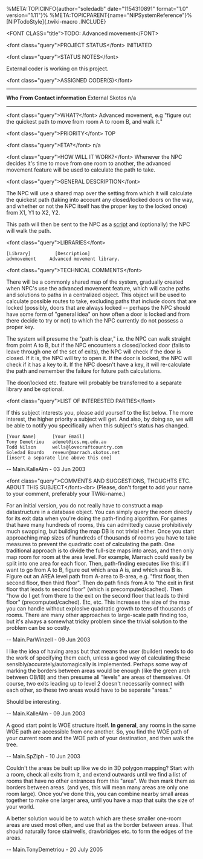 %META:TOPICINFO{author=\"soledadb\" date=\"1154310891\" format=\"1.0\"
version=\"1.11\"}% %META:TOPICPARENT{name=\"NIPSystemReference\"}%
[NIPTodoStyle]{.twiki-macro .INCLUDE}

\<FONT CLASS=\"title\"\>TODO: Advanced movement\</FONT\>

\<font class=\"query\"\>PROJECT STATUS\</font\> INITIATED

\<font class=\"query\"\>STATUS NOTES\</font\>

External coder is working on this project.

\<font class=\"query\"\>ASSIGNED CODER(S)\</font\>

  ---------- ---------- -------------------------
  **Who**    **From**   **Contact information**
  External   Skotos     n/a
  ---------- ---------- -------------------------

\<font class=\"query\"\>WHAT?\</font\> Advanced movement, e.g \"figure
out the quickest path to move from room A to room B, and walk it.\"

\<font class=\"query\"\>PRIORITY\</font\> TOP

\<font class=\"query\"\>ETA?\</font\> n/a

\<font class=\"query\"\>HOW WILL IT WORK?\</font\> Whenever the NPC
decides it\'s time to move from one room to another, the advanced
movement feature will be used to calculate the path to take.

\<font class=\"query\"\>GENERAL DESCRIPTION\</font\>

The NPC will use a shared map over the setting from which it will
calculate the quickest path (taking into account any closed/locked doors
on the way, and whether or not the NPC itself has the proper key to the
locked once) from X1, Y1 to X2, Y2.

This path will then be sent to the NPC as a
[script](Trash.NIPTodoScriptSystem) and (optionally) the NPC will walk
the path.

\<font class=\"query\"\>LIBRARIES\</font\>

    [Library]         [Description]
    advmovement     Advanced movement library.

\<font class=\"query\"\>TECHNICAL COMMENTS\</font\>

There will be a commonly shared map of the system, gradually created
when NPC\'s use the advanced movement feature, which will cache paths
and solutions to paths in a centralized object. This object will be used
to calculate possible routes to take, excluding paths that include doors
that are locked (possibly, doors that are always locked \-- perhaps the
NPC should have some form of \"general idea\" on how often a door is
locked and from there decide to try or not) to which the NPC currently
do not possess a proper key.

The system will presume the \"path is clear,\" i.e. the NPC can walk
straight from point A to B, but if the NPC encounters a closed/locked
door (fails to leave through one of the set of exits), the NPC will
check if the door is closed. If it is, the NPC will try to open it. If
the door is locked, the NPC will check if it has a key to it. If the NPC
doesn\'t have a key, it will re-calculate the path and remember the
failure for future path calculations.

The door/locked etc. feature will probably be transferred to a separate
library and be optional.

\<font class=\"query\"\>LIST OF INTERESTED PARTIES\</font\>

If this subject interests you, please add yourself to the list below.
The more interest, the higher priority a subject will get. And also, by
doing so, we will be able to notify you specifically when this
subject\'s status has changed.

    [Your Name]      [Your Email]
    Tony Demetriou   ademet@ics.mq.edu.au
    Todd Nilson      wells@lovecraftcountry.com
    Soledad Bourdo   reveur@marrach.skotos.net
    [insert a separate line above this one]

\-- Main.KalleAlm - 03 Jun 2003

\<font class=\"query\"\>COMMENTS AND SUGGESTIONS, THOUGHTS ETC. ABOUT
THIS SUBJECT\</font\>\<br\> (Please, don\'t forget to add your name to
your comment, preferably your TWiki-name.)

For an initial version, you do not really have to construct a map
datastructure in a database object. You can simply query the room
directly for its exit data when you\'re doing the path-finding
algorithm. For games that have many hundreds of rooms, this can
admittedly cause prohibitively much swapping, but building the map DB is
not trivial either. Once you start approaching map sizes of hundreds of
thousands of rooms you have to take measures to prevent the quadratic
cost of calculating the path. One traditional approach is to divide the
full-size maps into areas, and then only map room for room at the area
level. For example, Marrach could easily be split into one area for each
floor. Then, path-finding executes like this: if I want to go from A to
B, figure out which area A is, and which area B is. Figure out an AREA
level path from A-area to B-area, e.g. \"first floor, then second floor,
then third floor\". Then do path finds from A to \"the exit in first
floor that leads to second floor\" (which is precomputed/cached). Then
\"how do I get from there to the exit on the second floor that leads to
third floor\" (precomputed/cached). Etc, etc. This increases the size of
the map you can handle without explosive quadratic growth to tens of
thousands of rooms. There are many other approaches to large-scale path
finding too, but it\'s always a somewhat tricky problem since the
trivial solution to the problem can be so costly.

\-- Main.ParWinzell - 09 Jun 2003

I like the idea of having areas but that means the user (builder) needs
to do the work of specifying them each, unless a good way of calculating
these sensibly/accurately/automagically is implemented. Perhaps some way
of marking the borders between areas would be enough (like the green
arch between OB/IB) and then presume all \"levels\" are areas of
themselves. Of course, two exits leading up to level 2 doesn\'t
necessarily connect with each other, so these two areas would have to be
separate \"areas.\"

Should be interesting.

\-- Main.KalleAlm - 09 Jun 2003

A good start point is WOE structure itself. **In general**, any rooms in
the same WOE path are accessible from one another. So, you find the WOE
path of your current room and the WOE path of your destination, and then
walk the tree.

\-- Main.SpZiph - 10 Jun 2003

Couldn\'t the areas be built up like we do in 3D polygon mapping? Start
with a room, check all exits from it, and extend outwards until we find
a list of rooms that have no other entrances from this \"area\". We then
mark them as borders between areas. (and yes, this will mean many areas
are only one room large). Once you\'ve done this, you can combine nearby
small areas together to make one larger area, until you have a map that
suits the size of your world.

A better solution would be to watch which are these smaller one-room
areas are used most often, and use that as the border between areas.
That should naturally force stairwells, drawbridges etc. to form the
edges of the areas.

\-- Main.TonyDemetriou - 20 July 2005
